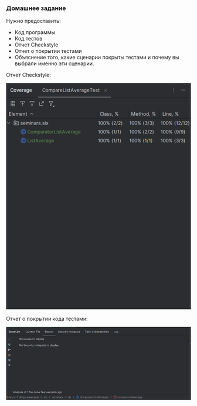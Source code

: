 ### Домашнее задание
Нужно предоставить:
- Код программы
- Код тестов
- Отчет Checkstyle
- Отчет о покрытии тестами
- Объяснение того, какие сценарии покрыты тестами и почему вы выбрали именно эти сценарии.


Отчет Checkstyle:

![screenshot_1](https://github.com/bunny-nun/UNIT-TESTS/blob/main/unit-tests-5%20(%D0%9A%D0%BE%D0%B4%20%D1%81%D0%B5%D0%BC%D0%B8%D0%BD%D0%B0%D1%80%D0%B0)/src/seminars/six/Screenshot%201.png)

Отчет о покрытии кода тестами:

![screenshot_2](https://github.com/bunny-nun/UNIT-TESTS/blob/main/unit-tests-5%20(%D0%9A%D0%BE%D0%B4%20%D1%81%D0%B5%D0%BC%D0%B8%D0%BD%D0%B0%D1%80%D0%B0)/src/seminars/six/Screenshot%202.png)

